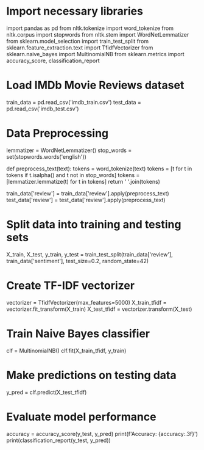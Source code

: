 # Import necessary libraries
import pandas as pd
from nltk.tokenize import word_tokenize
from nltk.corpus import stopwords
from nltk.stem import WordNetLemmatizer
from sklearn.model_selection import train_test_split
from sklearn.feature_extraction.text import TfidfVectorizer
from sklearn.naive_bayes import MultinomialNB
from sklearn.metrics import accuracy_score, classification_report

# Load IMDb Movie Reviews dataset
train_data = pd.read_csv('imdb_train.csv')
test_data = pd.read_csv('imdb_test.csv')

# Data Preprocessing
lemmatizer = WordNetLemmatizer()
stop_words = set(stopwords.words('english'))

def preprocess_text(text):
    tokens = word_tokenize(text)
    tokens = [t for t in tokens if t.isalpha() and t not in stop_words]
    tokens = [lemmatizer.lemmatize(t) for t in tokens]
    return ' '.join(tokens)

train_data['review'] = train_data['review'].apply(preprocess_text)
test_data['review'] = test_data['review'].apply(preprocess_text)

# Split data into training and testing sets
X_train, X_test, y_train, y_test = train_test_split(train_data['review'], train_data['sentiment'], test_size=0.2, random_state=42)

# Create TF-IDF vectorizer
vectorizer = TfidfVectorizer(max_features=5000)
X_train_tfidf = vectorizer.fit_transform(X_train)
X_test_tfidf = vectorizer.transform(X_test)

# Train Naive Bayes classifier
clf = MultinomialNB()
clf.fit(X_train_tfidf, y_train)

# Make predictions on testing data
y_pred = clf.predict(X_test_tfidf)

# Evaluate model performance
accuracy = accuracy_score(y_test, y_pred)
print(f'Accuracy: {accuracy:.3f}')
print(classification_report(y_test, y_pred))
